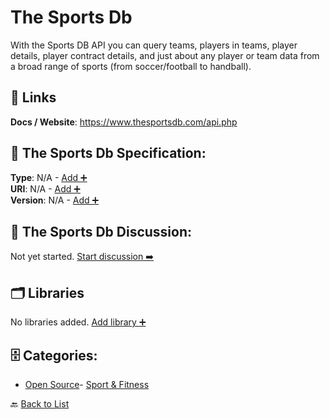 # The Sports Db

With the Sports DB API you can query teams, players in teams, player details, player contract details, and just about any player or team data from a broad range of sports (from soccer/football to handball).

##  🔗 Links
**Docs / Website**: https://www.thesportsdb.com/api.php

## 🧬 The Sports Db Specification:
**Type**: N/A - [Add ➕](https://github.com/apis-list/apis-list/edit/main/apis.yaml#L19415)  
**URI**: N/A - [Add ➕](https://github.com/apis-list/apis-list/edit/main/apis.yaml#L19415)  
**Version**: N/A - [Add ➕](https://github.com/apis-list/apis-list/edit/main/apis.yaml#L19415)

## 💬 The Sports Db Discussion:
Not yet started. [Start discussion ➡️](https://github.com/apis-list/apis-list/discussions/new)

## 🗂️ Libraries

No libraries added. [Add library ➕](https://github.com/apis-list/apis-list/edit/main/apis.yaml#L19415)    


## 🗄️ Categories:
- [Open Source](https://github.com/apis-list/apis-list#open-source-)- [Sport & Fitness](https://github.com/apis-list/apis-list#sport--fitness-)

🔙  [Back to List](https://github.com/apis-list/apis-list)
